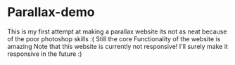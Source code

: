 # Parallax-demo
This is my first attempt at making a parallax website its not as neat because of the poor photoshop skills :(
Still the core Functionality of the website is amazing
Note that this website is currently not responsive!
I'll surely make it responsive in the future :)
